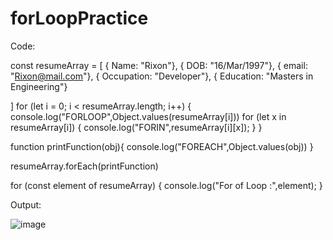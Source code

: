 # forLoopPractice 
Code:

const resumeArray = [
{ Name: "Rixon"},
{ DOB: "16/Mar/1997"},
{ email: "Rixon@mail.com"},
{ Occupation: "Developer"},
{ Education: "Masters in Engineering"}

]
for (let i = 0; i < resumeArray.length; i++) {
  console.log("FORLOOP",Object.values(resumeArray[i]))
  for (let x in resumeArray[i]) {
  console.log("FORIN",resumeArray[i][x]);
}
}

function printFunction(obj){
  console.log("FOREACH",Object.values(obj))
}

resumeArray.forEach(printFunction)

for (const element of resumeArray) {
  console.log("For of Loop :",element);
}

Output:

![image](https://github.com/Rixonraj/forLoopPractice1/assets/85862632/4ee81694-e35b-4579-93ca-42e62bcdb38e)
